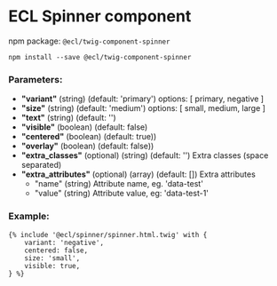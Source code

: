 # ECL Spinner component

npm package: `@ecl/twig-component-spinner`

```shell
npm install --save @ecl/twig-component-spinner
```

### Parameters:

- **"variant"** (string) (default: 'primary')
  options: [ primary, negative ]
- **"size"** (string) (default: 'medium')
  options: [ small, medium, large ]
- **"text"** (string) (default: '')
- **"visible"** (boolean) (default: false)
- **"centered"** (boolean) (default: true))
- **"overlay"** (boolean) (default: false))
- **"extra_classes"** (optional) (string) (default: '') Extra classes (space separated)
- **"extra_attributes"** (optional) (array) (default: []) Extra attributes
  - "name" (string) Attribute name, eg. 'data-test'
  - "value" (string) Attribute value, eg: 'data-test-1'

### Example:

<!-- prettier-ignore -->
```twig
{% include '@ecl/spinner/spinner.html.twig' with {
    variant: 'negative',
    centered: false,
    size: 'small',
    visible: true,
} %}
```
